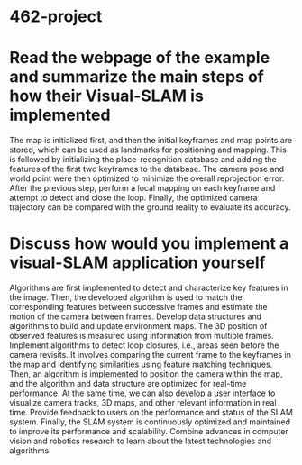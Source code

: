 # 462-project
# Read the webpage of the example and summarize the main steps of how their Visual-SLAM is implemented
The map is initialized first, and then the initial keyframes and map points are stored, which can be used as landmarks for positioning and mapping. This is followed by initializing the place-recognition database and adding the features of the first two keyframes to the database. The camera pose and world point were then optimized to minimize the overall reprojection error. After the previous step, perform a local mapping on each keyframe and attempt to detect and close the loop. Finally, the optimized camera trajectory can be compared with the ground reality to evaluate its accuracy.
# Discuss how would you implement a visual-SLAM application yourself
Algorithms are first implemented to detect and characterize key features in the image. Then, the developed algorithm is used to match the corresponding features between successive frames and estimate the motion of the camera between frames. Develop data structures and algorithms to build and update environment maps. The 3D position of observed features is measured using information from multiple frames. Implement algorithms to detect loop closures, i.e., areas seen before the camera revisits. It involves comparing the current frame to the keyframes in the map and identifying similarities using feature matching techniques. Then, an algorithm is implemented to position the camera within the map, and the algorithm and data structure are optimized for real-time performance. At the same time, we can also develop a user interface to visualize camera tracks, 3D maps, and other relevant information in real time. Provide feedback to users on the performance and status of the SLAM system. Finally, the SLAM system is continuously optimized and maintained to improve its performance and scalability. Combine advances in computer vision and robotics research to learn about the latest technologies and algorithms. 
